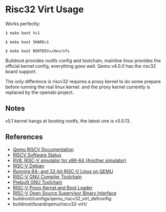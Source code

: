 
# Risc32 Virt Usage

Works perfectly:

    $ make boot V=1

    $ make boot SHARE=1

    $ make boot ROOTDEV=/dev/nfs

Buildroot provides rootfs config and toolchain, mainline linux provides the
official kernel config, everything goes well. Qemu v4.0.0 has the risc32 board
support.

The only difference is riscv32 requires a proxy kernel to do some prepare
before running the real linux kernel. and the proxy kernel currently is
replaced by the opensbi project.

## Notes

v5.1 kernel hangs at booting rootfs, the latest one is v5.0.13.

## References

* [Qemu RISCV Documentation](https://wiki.qemu.org/Documentation/Platforms/RISCV)
* [RISCV Software Status](https://riscv.org/software-status)
* [RV8: RISC-V simulator for x86-64 (Another simulator)](https://github.com/rv8-io/rv8)
* [RISC-V Debian](https://wiki.debian.org/RISC-V)
* [Running 64- and 32-bit RISC-V Linux on QEMU](https://risc-v-getting-started-guide.readthedocs.io/en/latest/linux-qemu.html)
* [RISC-V GNU Compiler Toolchain](https://github.com/riscv/riscv-gnu-toolchain)
* [Prebuilt GNU Toolchain](https://www.sifive.com/boards)
* [RISC-V Proxy Kernel and Boot Loader](https://github.com/riscv/riscv-pk)
* [RISC-V Open Source Supervisor Binary Interface](https://github.com/riscv/opensbi)
* buildroot/configs/qemu_riscv32_virt_defconfig
* buildroot/board/qemu/riscv32-virt/
